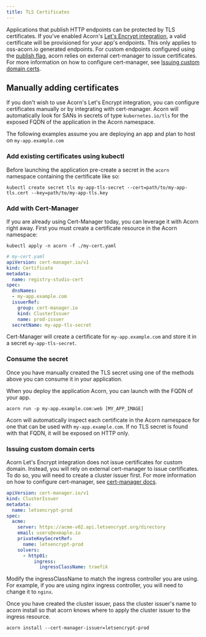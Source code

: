```yaml
---
title: TLS Certificates
---
```


Applications that publish HTTP endpoints can be protected by TLS certificates.  If you've enabled Acorn's [Let's Encrypt integration](30-installation/02-options.md#tls-via-lets-encrypt), a valid certificate will be provisioned for your app's endpoints. This only applies to oss-acorn.io generated endpoints. For custom endpoints configured using the [publish flag](50-running/02-networking.md#publish-individual-ports), acorn relies on external cert-manager to issue certificates. For more information on how to configure cert-manager, see [Issuing custom domain certs](#issuing-custom-domain-certs).

## Manually adding certificates
If you don't wish to use Acorn's Let's Encrypt integration, you can configure certificates manually or by integrating with cert-manager. Acorn will automatically look for SANs in secrets of type `kubernetes.io/tls` for the exposed FQDN of the application in the Acorn namespace.

The following examples assume you are deploying an app and plan to host on `my-app.example.com`

### Add existing certificates using kubectl

Before launching the application pre-create a secret in the `acorn` namespace containing the
certificate like so:

`kubectl create secret tls my-app-tls-secret --cert=path/to/my-app-tls.cert --key=path/to/my-app-tls.key`

### Add with Cert-Manager

If you are already using Cert-Manager today, you can leverage it with Acorn right away. First you must
create a certificate resource in the Acorn namespace:

`kubectl apply -n acorn -f ./my-cert.yaml`

```yaml
# my-cert.yaml
apiVersion: cert-manager.io/v1
kind: Certificate
metadata:
  name: registry-studio-cert
spec:
  dnsNames:
  - my-app.example.com
  issuerRef:
    group: cert-manager.io
    kind: ClusterIssuer
    name: prod-issuer
  secretName: my-app-tls-secret
```

Cert-Manager will create a certificate for `my-app.example.com` and store it in a secret `my-app-tls-secret`.

### Consume the secret

Once you have manually created the TLS secret using one of the methods above you can consume it in your application.

When you deploy the application Acorn, you can launch with the FQDN of your app.

```shell
acorn run -p my-app.example.com:web [MY_APP_IMAGE]
```

Acorn will automatically inspect each certificate in the Acorn namespace for one that can be used with `my-app.example.com`.
If no TLS secret is found with that FQDN, it will be exposed on HTTP only.

### Issuing custom domain certs

Acorn Let's Encrypt integration does not issue certificates for custom domain. Instead, you will rely on external cert-manager to issue certificates. To do so, you will need to create a cluster issuer first. For more information on how to configure cert-manager, see [cert-manager docs](https://cert-manager.io/docs/).

```yaml 
apiVersion: cert-manager.io/v1
kind: ClusterIssuer
metadata:
  name: letsencrypt-prod
spec:
  acme:
    server: https://acme-v02.api.letsencrypt.org/directory
    email: users@exmaple.io
    privateKeySecretRef:
      name: letsencrypt-prod
    solvers:
      - http01:
          ingress:
            ingressClassName: traefik
```

Modify the ingressClassName to match the ingress controller you are using. For example, if you are using nginx ingress controller, you will need to change it to `nginx`.

Once you have created the cluster issuer, pass the cluster issuer's name to acorn install so that acorn knows where to apply the cluster issuer to the ingress resource.

```shell
acorn install --cert-manager-issuer=letsencrypt-prod
```
